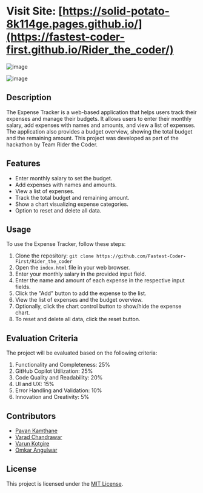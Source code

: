 # Visit Site: [https://solid-potato-8k114ge.pages.github.io/](https://fastest-coder-first.github.io/Rider_the_coder/)

![image](https://github.com/Fastest-Coder-First/Rider_the_coder/assets/95903010/d7d2acab-d81a-4f48-a3ed-51143d08da63)


![image](https://github.com/Fastest-Coder-First/Rider_the_coder/assets/95903010/f7473307-a604-440e-906b-d9fa0d3da042)


## Description
The Expense Tracker is a web-based application that helps users track their expenses and manage their budgets. It allows users to enter their monthly salary, add expenses with names and amounts, and view a list of expenses. The application also provides a budget overview, showing the total budget and the remaining amount. This project was developed as part of the hackathon by Team Rider the Coder.

## Features
- Enter monthly salary to set the budget.
- Add expenses with names and amounts.
- View a list of expenses.
- Track the total budget and remaining amount.
- Show a chart visualizing expense categories.
- Option to reset and delete all data.

## Usage
To use the Expense Tracker, follow these steps:

1. Clone the repository: `git clone https://github.com/Fastest-Coder-First/Rider_the_coder`
2. Open the `index.html` file in your web browser.
3. Enter your monthly salary in the provided input field.
4. Enter the name and amount of each expense in the respective input fields.
5. Click the "Add" button to add the expense to the list.
6. View the list of expenses and the budget overview.
7. Optionally, click the chart control button to show/hide the expense chart.
8. To reset and delete all data, click the reset button.

## Evaluation Criteria
The project will be evaluated based on the following criteria:

1. Functionality and Completeness: 25%
2. GitHub Copilot Utilization: 25%
3. Code Quality and Readability: 20%
4. UI and UX: 15%
5. Error Handling and Validation: 10%
6. Innovation and Creativity: 5%

## Contributors
- [Pavan Kamthane](https://github.com/Pavan-Kamthane)
- [Varad Chandrawar](https://github.com/Varad2k03)
- [Varun Kotgire](https://github.com/Varun098123)
- [Omkar Angulwar](https://github.com/OmkarAngulwar)

## License
This project is licensed under the [MIT License](LICENSE).
